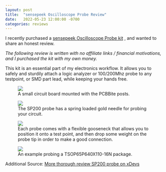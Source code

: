 ```yaml
---
layout: post
title:  "sensepeek Oscilloscope Probe Review"
date:   2022-05-23 12:00:00 -0700
categories: reviews
---
```


I recently purchased
a [sensepeek Oscilloscope Probe kit](https://sensepeek.com/pcbite-kit-with-2x-sp200-200-mhz-handsfree-oscilloscope-probes)
, and wanted to share an honest review.

*The following review
is written with no affiliate links / financial motivations, and I purchased the kit with my own money.*

This kit is an essential part of my electronics workflow. It allows you to safely and sturdily attach a logic analyzer
or 100/200Mhz probe to any testpoint, or SMD part lead, while keeping your hands free.

<figure>
    <img src="{{ site.baseurl | prepend: site.url }}/images/sensepeek/board.jpg"/>
    <figcaption>A small circuit board mounted with the PCBBite posts.</figcaption>
</figure>

<figure>
    <img src="{{ site.baseurl | prepend: site.url }}/images/sensepeek/probe.jpg"/>
    <figcaption>The SP200 probe has a spring loaded gold needle for probing your circuit.</figcaption>
</figure>

<figure>
    <img src="{{ site.baseurl | prepend: site.url }}/images/sensepeek/gooseneck.jpg"/>
    <figcaption>Each probe comes with a flexible gooseneck that allows you to position it onto a test point, and then
drop some weight on the probe tip in order to make a good connection. </figcaption>
</figure>


<figure>
    <img src="{{ site.baseurl | prepend: site.url }}/images/sensepeek/probe_attached.jpg"/>
    <figcaption>An example probing a TSOP65P640X110-16N package.</figcaption>
</figure>


Additional Source: [More thorough review SP200 probe on xDevs](https://xdevs.com/review/sp200/)